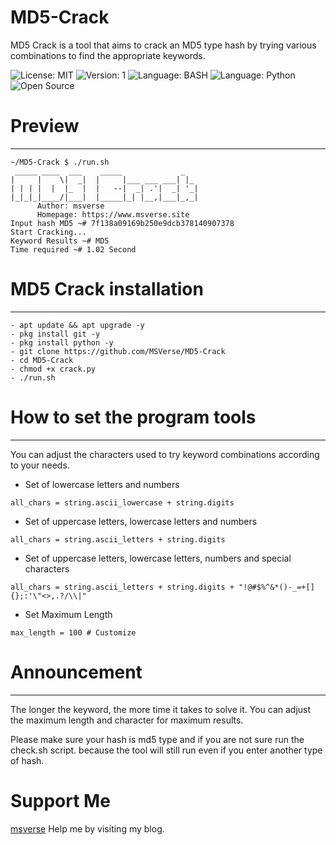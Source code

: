 # MD5-Crack
MD5 Crack is a tool that aims to crack an MD5 type hash by trying various combinations to find the appropriate keywords.

![License: MIT](https://img.shields.io/badge/License-MIT-blue.svg)
![Version: 1](https://img.shields.io/badge/Version-1-green.svg)
![Language: BASH](https://img.shields.io/badge/Language-BASH-blue.svg)
![Language: Python](https://img.shields.io/badge/Language-Python-blue.svg)
![Open Source](https://img.shields.io/badge/Open%20Source-Yes-green.svg)

# Preview
------
```
~/MD5-Crack $ ./run.sh
 _____ ____  ___    _____             _
|     |    \|  _|  |     |___ ___ ___| |_
| | | |  |  |_  |  |   --|  _| .'|  _| '_|
|_|_|_|____/|___|  |_____|_| |__,|___|_,_|
      Author: msverse
      Homepage: https://www.msverse.site
Input hash MD5 ~# 7f138a09169b250e9dcb378140907378
Start Cracking...
Keyword Results ~# MD5
Time required ~# 1.02 Second
```

# MD5 Crack installation
------
```
- apt update && apt upgrade -y
- pkg install git -y
- pkg install python -y
- git clone https://github.com/MSVerse/MD5-Crack
- cd MD5-Crack
- chmod +x crack.py
- ./run.sh
```

# How to set the program tools
------
You can adjust the characters used to try keyword combinations according to your needs.

- Set of lowercase letters and numbers
```
all_chars = string.ascii_lowercase + string.digits
```
- Set of uppercase letters, lowercase letters and numbers
```
all_chars = string.ascii_letters + string.digits
```
- Set of uppercase letters, lowercase letters, numbers and special characters
```
all_chars = string.ascii_letters + string.digits + "!@#$%^&*()-_=+[]{};:'\"<>,.?/\\|"
```
- Set Maximum Length
```
max_length = 100 # Customize
```

# Announcement
------
The longer the keyword, the more time it takes to solve it. You can adjust the maximum length and character for maximum results.

Please make sure your hash is md5 type and if you are not sure run the check.sh script. because the tool will still run even if you enter another type of hash.

# Support Me
[msverse](https://www.msverse.site) Help me by visiting my blog. 
